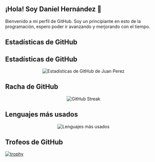 ## ¡Hola! Soy Daniel Hernández 👋

Bienvenido a mi perfil de GitHub. Soy un principiante en esto de la programación, espero poder ir avanzando y merjorando con el tiempo.

## Estadísticas de GitHub

## Estadísticas de GitHub

<div align="center">
  <img src="https://github-readme-stats.vercel.app/api?username=DannyHdez&show_icons=true&theme=radical&hide_border=true" alt="Estadísticas de GitHub de Juan Perez" />
</div>

## Racha de GitHub

<div align="center">
  <img src="https://github-readme-streak-stats.herokuapp.com/?user=DannyHdez&theme=radical&hide_border=true" alt="GitHub Streak" />
</div>

## Lenguajes más usados

<div align="center">
  <img src="https://github-readme-stats.vercel.app/api/top-langs/?username=DannyHdez&layout=compact&theme=radical&hide_border=true" alt="Lenguajes más usados" />
</div>

## Trofeos de GitHub

[![trophy](https://github-profile-trophy.vercel.app/?username=DannyHdez&theme=onedark)](https://github.com/ryo-ma/github-profile-trophy)

<!--
**DannyHdez/DannyHdez** is a ✨ _special_ ✨ repository because its `README.md` (this file) appears on your GitHub profile.

## Sobre mí

- 🌱 Actualmente estoy aprendiendo Angular y Java.
- 👯 Busco colaborar en proyectos de Frontend y para aprender Java en la parte Backend.
- 🤔 Estoy buscando ayuda con Java.
-->
